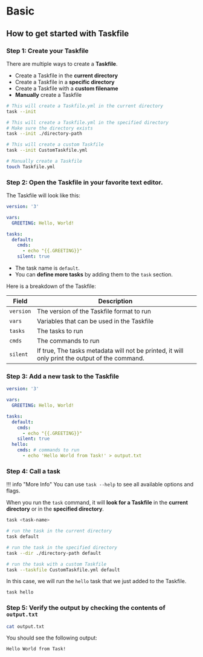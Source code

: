 # Basic

## How to get started with Taskfile

### Step 1: Create your Taskfile

There are multiple ways to create a **Taskfile**.

- Create a Taskfile in the **current directory**
- Create a Taskfile in a **specific directory**
- Create a Taskfile with a **custom filename**
- **Manually** create a Taskfile

```bash
# This will create a Taskfile.yml in the current directory
task --init

# This will create a Taskfile.yml in the specified directory
# Make sure the directory exists
task --init ./directory-path

# This will create a custom Taskfile
task --init CustomTaskfile.yml

# Manually create a Taskfile
touch Taskfile.yml
```

### Step 2: Open the Taskfile in your favorite text editor.

The Taskfile will look like this:

```yaml title="Taskfile.yml"
version: '3'

vars:
  GREETING: Hello, World!

tasks:
  default:
    cmds:
      - echo "{{.GREETING}}"
    silent: true
```

- The task name is `default`.
- You can **define more tasks** by adding them to the `task` section.

Here is a breakdown of the Taskfile:

| Field | Description |
| ----- | ----------- |
| `version` | The version of the Taskfile format to run |
| `vars` | Variables that can be used in the Taskfile |
| `tasks` | The tasks to run |
| `cmds` | The commands to run |
| `silent` | If true, The tasks metadata will not be printed, it will only print the output of the command. |


### Step 3: Add a new task to the Taskfile

```yaml title="Taskfile.yml"
version: '3'

vars:
  GREETING: Hello, World!

tasks:
  default:
    cmds:
      - echo "{{.GREETING}}"
    silent: true
  hello:
    cmds: # commands to run
      - echo 'Hello World from Task!' > output.txt
```

### Step 4: Call a task

!!! info "More Info"
    You can use `task --help` to see all available options and flags.

When you run the `task` command, it will **look for a Taskfile** in the **current directory** or in the **specified directory**.

```bash
task <task-name>

# run the task in the current directory
task default

# run the task in the specified directory
task --dir ./directory-path default

# run the task with a custom Taskfile
task --taskfile CustomTaskfile.yml default
```

In this case, we will run the `hello` task that we just added to the Taskfile.

```bash
task hello
```

### Step 5: Verify the output by checking the contents of `output.txt`

```bash
cat output.txt
```

You should see the following output:

```text title="output.txt"
Hello World from Task!
```
